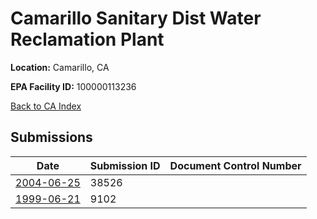 # Camarillo Sanitary Dist Water Reclamation Plant

**Location:** Camarillo, CA

**EPA Facility ID:** 100000113236

[Back to CA Index](../../index.md)

## Submissions

| Date | Submission ID | Document Control Number |
|------|--------------|-------------------------|
| [2004-06-25](submissions/38526.md) | 38526 |  |
| [1999-06-21](submissions/9102.md) | 9102 |  |
